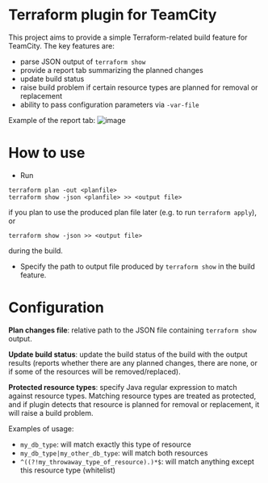 # Terraform plugin for TeamCity

This project aims to provide a simple Terraform-related build feature for TeamCity. The key features are:
* parse JSON output of `terraform show`
* provide a report tab summarizing the planned changes
* update build status
* raise build problem if certain resource types are planned for removal or replacement
* ability to pass configuration parameters via `-var-file`

Example of the report tab:
![image](https://user-images.githubusercontent.com/63649969/133670782-d2b3c061-94d2-4600-afae-f91f6cbdf24e.png)

# How to use

* Run 

```
terraform plan -out <planfile>
terraform show -json <planfile> >> <output file>
```

if you plan to use the produced plan file later (e.g. to run `terraform apply`), or 

```
terraform show -json >> <output file>
```

during the build.

* Specify the path to output file produced by `terraform show` in the build feature. 

# Configuration

**Plan changes file**: relative path to the JSON file containing `terraform show` output.

**Update build status**: update the build status of the build with the output results (reports whether there are any planned changes, there are none, or if some of the resources will be removed/replaced).

**Protected resource types**: specify Java regular expression to match against resource types. Matching resource types are treated as protected, and if plugin detects that resource is planned for removal or replacement, it will raise a build problem.

Examples of usage:

* `my_db_type`: will match exactly this type of resource
* `my_db_type|my_other_db_type`: will match both resources
* `^((?!my_throwaway_type_of_resource).)*$`: will match anything except this resource type (whitelist)
